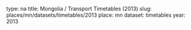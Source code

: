 type: na
title: Mongolia / Transport Timetables (2013)
slug: places/mn/datasets/timetables/2013
place: mn
dataset: timetables
year: 2013
